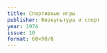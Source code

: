 ```yaml
---
title: Спортивные игры
publisher: Физкультура и спорт
year: 1974
issue: 10
format: 60×90/8
---
```


